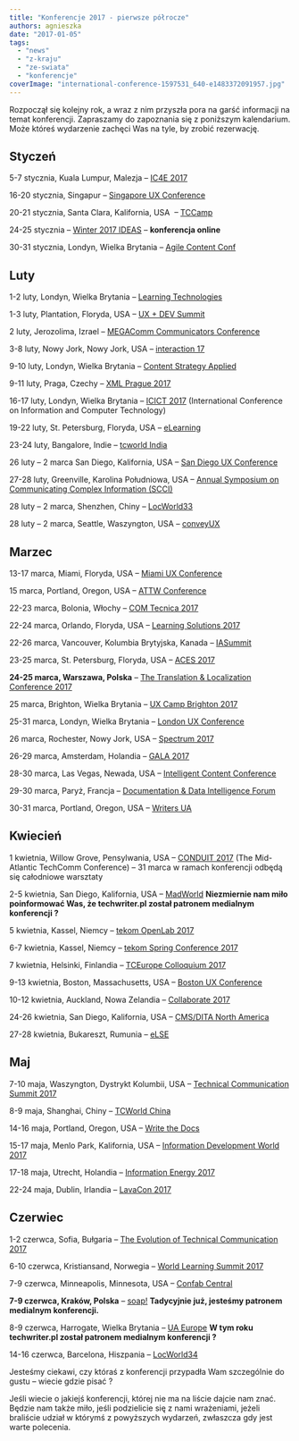 ```yaml
---
title: "Konferencje 2017 - pierwsze półrocze"
authors: agnieszka
date: "2017-01-05"
tags:
  - "news"
  - "z-kraju"
  - "ze-swiata"
  - "konferencje"
coverImage: "international-conference-1597531_640-e1483372091957.jpg"
---
```


Rozpoczął się kolejny rok, a wraz z nim przyszła pora na garść informacji na
temat konferencji. Zapraszamy do zapoznania się z poniższym kalendarium. Może
któreś wydarzenie zachęci Was na tyle, by zrobić rezerwację.

## Styczeń

5-7 stycznia, Kuala Lumpur, Malezja – [IC4E 2017](http://www.ic4e.net/)

16-20 stycznia, Singapur –
[Singapore UX Conference](https://www.nngroup.com/training/singapore/)

20-21 stycznia, Santa Clara, Kalifornia, USA  –
[TCCamp](http://www.tccamp.org/ "TCCamp")

24-25 stycznia – [Winter 2017 IDEAS](https://ideas.infomanagementcenter.com/) –
**konferencja online**

30-31 stycznia, Londyn, Wielka Brytania –
[Agile Content Conf](https://2017.agilecontentconf.com/)

## Luty

1-2 luty, Londyn, Wielka Brytania –
[Learning Technologies](http://www.learningtechnologies.co.uk/content/conference-lt)

1-3 luty, Plantation, Floryda, USA –
[UX + DEV Summit](http://www.uxdsummit.com/)

2 luty, Jerozolima, Izrael –
[MEGAComm Communicators Conference](http://www.megacomm.org/)

3-8 luty, Nowy Jork, Nowy Jork, USA –
[interaction 17](http://interaction17.ixda.org/)

9-10 luty, Londyn, Wielka Brytania –
[Content Strategy Applied](http://contentstrategyapplied.eu/)

9-11 luty, Praga, Czechy – [XML Prague 2017](http://www.xmlprague.cz/)

16-17 luty, Londyn, Wielka Brytania
– [ICICT 2017](https://www.waset.org/conference/2017/02/london/ICICT)
(International Conference on Information and Computer Technology)

19-22 luty, St. Petersburg, Floryda, USA –
[eLearning](http://www.itcnetwork.org/aws/ITCN/pt/sp/elearning_home_page "eLearning")

23-24 luty, Bangalore, Indie –
[tcworld India](http://conferences.tekom.de/tcworld-india-2017/home/ "tcworld India")

26 luty – 2 marca San Diego, Kalifornia, USA –
[San Diego UX Conference](https://www.nngroup.com/training/san-diego/)

27-28 luty, Greenville, Karolina Południowa, USA
– [Annual Symposium on Communicating Complex Information (SCCI)](http://workshop.design4complexity.com/SCCI-home.php)

28 luty – 2 marca, Shenzhen, Chiny – [LocWorld33](https://locworld.com/)

28 luty – 2 marca, Seattle, Waszyngton, USA – [conveyUX](http://conveyux.com/)

## Marzec

13-17 marca, Miami, Floryda, USA –
[Miami UX Conference](https://www.nngroup.com/training/miami/)

15 marca, Portland, Oregon, USA – [ATTW Conference](http://attw.org/conference)

22-23 marca, Bolonia, Włochy – [COM Tecnica 2017](http://comtecnica.it/)

22-24 marca, Orlando, Floryda, USA –
[Learning Solutions 2017](https://www.elearningguild.com/LSCon/content/4600/learning-solutions-2017-conference--expo--home/)

22-26 marca, Vancouver, Kolumbia Brytyjska, Kanada –
[IASummit](http://www.iasummit.org/)

23-25 marca, St. Petersburg, Floryda, USA –
[ACES 2017](http://www.copydesk.org/aces-2017-st-petersburg/)

**24-25 marca, Warszawa, Polska** –
[The Translation & Localization Conference 2017](http://www.translation-conference.com/)

25 marca, Brighton, Wielka Brytania –
[UX Camp Brighton 2017](https://www.uxcampbrighton.org/)

25-31 marca, Londyn, Wielka Brytania –
[London UX Conference](https://www.nngroup.com/training/london/)

26 marca, Rochester, Nowy Jork, USA –
[Spectrum 2017](http://stc-rochester.org/spectrum/)

26-29 marca, Amsterdam, Holandia –
[GALA 2017](https://www.gala-global.org/conference/annual-conference-2017-amsterdam)

28-30 marca, Las Vegas, Newada, USA –
[Intelligent Content Conference](http://www.intelligentcontentconference.com/)

29-30 marca, Paryż, Francja –
[Documentation & Data Intelligence Forum](https://www.documation.fr/)

30-31 marca, Portland, Oregon, USA – [Writers UA](http://west.writersua.com/)

## Kwiecień

1 kwietnia, Willow Grove, Pensylwania, USA –
[CONDUIT 2017](http://www.stcpmc.org/2016/10/call-for-presenters-conduit-2017-mid-atlantic-techcomm-conference/) (The
Mid-Atlantic TechComm Conference) – 31 marca w ramach konferencji odbędą się
całodniowe warsztaty

2-5 kwietnia, San Diego, Kalifornia, USA –
[MadWorld](http://www.madcapsoftware.com/events/madworld/) **Niezmiernie nam
miło poinformować Was, że techwriter.pl został patronem medialnym konferencji
?**

5 kwietnia, Kassel, Niemcy –
[tekom OpenLab 2017](http://www.congree.com/en/events/tekom-openlab-2017/2017/4/5/)

6-7 kwietnia, Kassel, Niemcy –
[tekom Spring Conference 2017](http://www.congree.com/en/events/tekom-spring-conference-2017/2017/4/6/)

7 kwietnia, Helsinki, Finlandia –
[TCEurope Colloquium 2017](http://www.tc-europe.org/)

9-13 kwietnia, Boston, Massachusetts, USA –
[Boston UX Conference](https://www.nngroup.com/training/boston/)

10-12 kwietnia, Auckland, Nowa Zelandia –
[Collaborate 2017](http://conference.techcomm.nz/)

24-26 kwietnia, San Diego, Kalifornia, USA
– [CMS/DITA North America](https://cm-strategies.com/ "CM Strategies/DITA")

27-28 kwietnia, Bukareszt, Rumunia – [eLSE](http://elseconference.eu/)

## Maj

7-10 maja, Waszyngton, Dystrykt Kolumbii, USA –
[Technical Communication Summit 2017](http://summit.stc.org/)

8-9 maja, Shanghai, Chiny –
[TCWorld China](http://conferences.tekom.de/tcworld-china-2017/tcworld-china-2017/)

14-16 maja, Portland, Oregon, USA –
[Write the Docs](http://www.writethedocs.org/conf/)

15-17 maja, Menlo Park, Kalifornia, USA –
[Information Development World 2017](http://informationdevelopmentworld.com/)

17-18 maja, Utrecht, Holandia –
[Information Energy 2017](http://www.informationenergy.org/)

22-24 maja, Dublin, Irlandia – [LavaCon 2017](https://lavacon.org/2017/)

## Czerwiec

1-2 czerwca, Sofia, Bułgaria –
[The Evolution of Technical Communication 2017](http://evolution-of-tc.com/)

6-10 czerwca, Kristiansand, Norwegia –
[World Learning Summit 2017](http://wls.futurelearninglab.org/)

7-9 czerwca, Minneapolis, Minnesota, USA –
[Confab Central](http://confabevents.com/events/central-2017)

**7-9 czerwca, Kraków, Polska** – [soap!](http://soapconf.com/) **Tadycyjnie
już, jesteśmy patronem medialnym konferencji.**

8-9 czerwca, Harrogate, Wielka Brytania –
[UA Europe](http://www.uaconference.eu/) **W tym roku techwriter.pl został
patronem medialnym konferencji ?**

14-16 czerwca, Barcelona, Hiszpania – [LocWorld34](https://locworld.com/)

Jesteśmy ciekawi, czy któraś z konferencji przypadła Wam szczególnie do gustu –
wiecie gdzie pisać ?

Jeśli wiecie o jakiejś konferencji, której nie ma na liście dajcie nam znać.
Będzie nam także miło, jeśli podzielicie się z nami wrażeniami, jeżeli braliście
udział w którymś z powyższych wydarzeń, zwłaszcza gdy jest warte polecenia.
